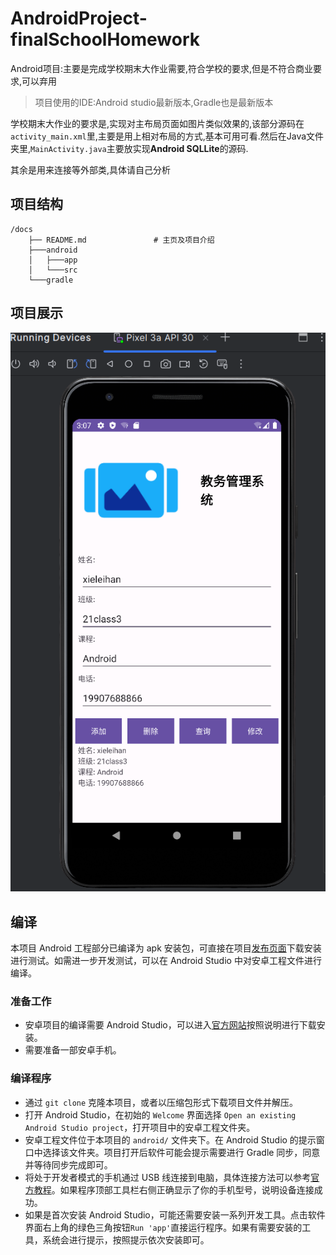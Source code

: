 # AndroidProject-finalSchoolHomework
Android项目:主要是完成学校期末大作业需要,符合学校的要求,但是不符合商业要求,可以弃用



> 项目使用的IDE:Android studio最新版本,Gradle也是最新版本

学校期末大作业的要求是,实现对主布局页面如图片类似效果的,该部分源码在`activity_main.xml`里,主要是用上相对布局的方式,基本可用可看.然后在Java文件夹里,`MainActivity.java`主要放实现**Android SQLLite**的源码.

其余是用来连接等外部类,具体请自己分析

## 项目结构

```text
/docs
    ├── README.md               # 主页及项目介绍
    ├───android
    │   ├───app
    │   └───src
    └───gradle

```

## 项目展示

![](./active.png)

## 编译

本项目 Android 工程部分已编译为 apk 安装包，可直接在项目[发布页面](https://github.com/linyiLYi/pose-monitor/releases/tag/release)下载安装进行测试。如需进一步开发测试，可以在 Android Studio 中对安卓工程文件进行编译。

### 准备工作

- 安卓项目的编译需要 Android Studio，可以进入[官方网站](https://developer.android.com/studio/install?hl=zh-cn)按照说明进行下载安装。
- 需要准备一部安卓手机。

### 编译程序

- 通过 `git clone` 克隆本项目，或者以压缩包形式下载项目文件并解压。
- 打开 Android Studio，在初始的 `Welcome` 界面选择 `Open an existing Android Studio project`，打开项目中的安卓工程文件夹。
- 安卓工程文件位于本项目的 `android/` 文件夹下。在 Android Studio 的提示窗口中选择该文件夹。项目打开后软件可能会提示需要进行 Gradle 同步，同意并等待同步完成即可。
- 将处于开发者模式的手机通过 USB 线连接到电脑，具体连接方法可以参考[官方教程](https://developer.android.com/studio/run/device?hl=zh-cn)。如果程序顶部工具栏右侧正确显示了你的手机型号，说明设备连接成功。
- 如果是首次安装 Android Studio，可能还需要安装一系列开发工具。点击软件界面右上角的绿色三角按钮`Run 'app'`直接运行程序。如果有需要安装的工具，系统会进行提示，按照提示依次安装即可。

